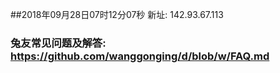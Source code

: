 ##2018年09月28日07时12分07秒 新址: 142.93.67.113
### 兔友常见问题及解答: https://github.com/wanggonging/d/blob/w/FAQ.md
